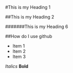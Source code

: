 #This is my Heading 1

##This is my Heading 2

#######This is my Heading 6

##How do I use github
- Item 1
- Item 2
- Item 3

*Italics*
**Bold**
